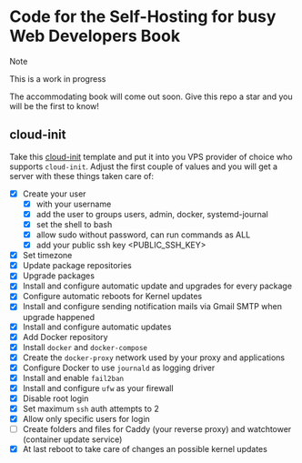 # Code for the Self-Hosting for busy Web Developers Book

> [!NOTE]
> This is a work in progress

The accommodating book will come out soon.
Give this repo a star and you will be the first to know!

## cloud-init

Take this [cloud-init](cloud-init/cloud-init.yaml.j2) template and put it into you VPS provider of choice who supports `cloud-init`.
Adjust the first couple of values and you will get a server with these things taken care of:

- [x] Create your user
  - [x] with your username
  - [x] add the user to groups users, admin, docker, systemd-journal
  - [x] set the shell to bash
  - [x] allow sudo without password, can run commands as ALL
  - [x] add your public ssh key <PUBLIC_SSH_KEY>
- [x] Set timezone
- [x] Update package repositories
- [x] Upgrade packages
- [x] Install and configure automatic update and upgrades for every package
- [x] Configure automatic reboots for Kernel updates
- [x] Install and configure sending notification mails via Gmail SMTP when upgrade happened
- [x] Install and configure automatic updates
- [x] Add Docker repository
- [x] Install `docker` and `docker-compose`
- [x] Create the `docker-proxy` network used by your proxy and applications
- [x] Configure Docker to use `journald` as logging driver
- [x] Install and enable `fail2ban`
- [x] Install and configure `ufw` as your firewall
- [x] Disable root login
- [x] Set maximum `ssh` auth attempts to 2
- [x] Allow only specific users for login
- [ ] Create folders and files for Caddy (your reverse proxy) and watchtower (container update service)
- [x] At last reboot to take care of changes an possible kernel updates
